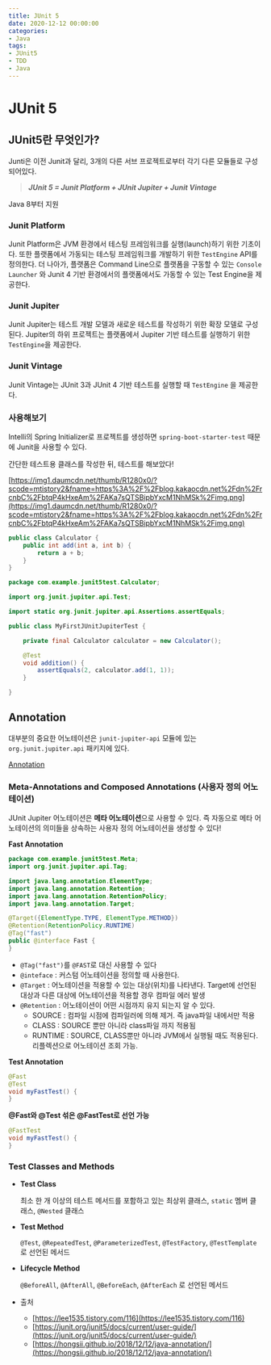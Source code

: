 ```yaml
---
title: JUnit 5
date: 2020-12-12 00:00:00
categories:
- Java
tags:
- JUnit5
- TDD
- Java
---
```



# JUnit 5

## JUnit5란 무엇인가?

Junti은 이전 Junit과 달리, 3개의 다른 서브 프로젝트로부터 각기 다른 모듈들로 구성되어있다.

> ***JUnit 5 = Junit Platform + JUnit Jupiter + Junit Vintage***

Java 8부터 지원

### Junit Platform

Junit Platform은 JVM 환경에서 테스팅 프레임워크를 실행(launch)하기 위한 기초이다. 또한 플랫폼에서 가동되는 테스팅 프레임워크를 개발하기 위한 `TestEngine` API를 정의한다. 더 나아가, 플랫폼은 Command Line으로 플랫폼을 구동할 수 있는 `Console Launcher` 와 Junit 4 기반 환경에서의 플랫폼에서도 가동할 수 있는 Test Engine을 제공한다.

### Junit Jupiter

Junit Jupiter는 테스트 개발 모델과 새로운 테스트를 작성하기 위한 확장 모델로 구성된다. Jupiter의 하위 프로젝트는 플랫폼에서 Jupiter 기반 테스트를 실행하기 위한 `TestEngine`을 제공한다.

### Junit Vintage

Junit Vintage는 JUnit 3과 JUnit 4 기반 테스트를 실행할 때 `TestEngine` 을 제공한다.

### 사용해보기

Intelli의 Spring Initializer로 프로젝트를 생성하면 `spring-boot-starter-test` 때문에 Junit을 사용할 수 있다.

간단한 테스트용 클래스를 작성한 뒤, 테스트를 해보았다!

[https://img1.daumcdn.net/thumb/R1280x0/?scode=mtistory2&fname=https%3A%2F%2Fblog.kakaocdn.net%2Fdn%2FrcnbC%2FbtqP4kHxeAm%2FAKa7sQTSBipbYxcM1NhMSk%2Fimg.png](https://img1.daumcdn.net/thumb/R1280x0/?scode=mtistory2&fname=https%3A%2F%2Fblog.kakaocdn.net%2Fdn%2FrcnbC%2FbtqP4kHxeAm%2FAKa7sQTSBipbYxcM1NhMSk%2Fimg.png)

```java
public class Calculator {
    public int add(int a, int b) {
        return a + b;
    }
}
```

```java
package com.example.junit5test.Calculator;

import org.junit.jupiter.api.Test;

import static org.junit.jupiter.api.Assertions.assertEquals;

public class MyFirstJUnitJupiterTest {

    private final Calculator calculator = new Calculator();

    @Test
    void addition() {
        assertEquals(2, calculator.add(1, 1));
    }

}
```

## Annotation

대부분의 중요한 어노테이션은 `junit-jupiter-api` 모듈에 있는 `org.junit.jupiter.api` 패키지에 있다.

[Annotation](https://www.notion.so/fb370e0cb4e54863aa970bb8f4e6db41)

### Meta-Annotations and Composed Annotations (사용자 정의 어노테이션)

JUnit Jupiter 어노테이션은 **메타 어노테이션**으로 사용할 수 있다. 즉 자동으로 메타 어노테이션의 의미들을 상속하는 사용자 정의 어노테이션을 생성할 수 있다!

**Fast Annotation**

```java
package com.example.junit5test.Meta;
import org.junit.jupiter.api.Tag;

import java.lang.annotation.ElementType;
import java.lang.annotation.Retention;
import java.lang.annotation.RetentionPolicy;
import java.lang.annotation.Target;

@Target({ElementType.TYPE, ElementType.METHOD})
@Retention(RetentionPolicy.RUNTIME)
@Tag("fast")
public @interface Fast {
}
```

- `@Tag("fast")`를 `@FAST`로 대신 사용할 수 있다
- `@inteface`  : 커스텀 어노테이션을 정의할 때 사용한다.
- `@Target` : 어노테이션을 적용할 수 있는 대상(위치)를 나타낸다. Target에 선언된 대상과 다른 대상에 어노테이션을 적용할 경우 컴파일 에러 발생
- `@Retention` : 어노테이션이 어떤 시점까지 유지 되는지 알 수 있다.
    - SOURCE : 컴파일 시점에 컴파일러에 의해 제거. 즉 java파일 내에서만 적용
    - CLASS : SOURCE 뿐만 아니라 class파일 까지 적용됨
    - RUNTIME : SOURCE, CLASS뿐만 아니라 JVM에서 실행될 때도 적용된다. 리플렉션으로 어노테이션 조회 가능.

**Test Annotation**

```java
@Fast
@Test
void myFastTest() {
}
```

**@Fast와 @Test 섞은 @FastTest로 선언 가능**

```java
@FastTest
void myFastTest() {
}
```

### Test Classes and Methods

- **Test Class**

    최소 한 개 이상의 테스트 메서드를 포함하고 있는 최상위 클래스, `static` 멤버 클래스, `@Nested` 클래스

- **Test Method**

    `@Test`, `@RepeatedTest`, `@ParameterizedTest`, `@TestFactory`, `@TestTemplate` 로 선언된 메서드

- **Lifecycle Method**

    `@BeforeAll`, `@AfterAll`, `@BeforeEach`, `@AfterEach` 로 선언된 메서드

- 출처
    - [https://lee1535.tistory.com/116](https://lee1535.tistory.com/116)
    - [https://junit.org/junit5/docs/current/user-guide/](https://junit.org/junit5/docs/current/user-guide/)
    - [https://hongsii.github.io/2018/12/12/java-annotation/](https://hongsii.github.io/2018/12/12/java-annotation/)